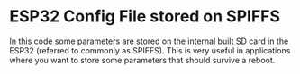 # ESP32 Config File stored on SPIFFS
In this code some parameters are stored on the internal built SD card in the ESP32 (referred to commonly as SPIFFS). This is very useful in applications where you want to store some parameters that should survive a reboot. 

